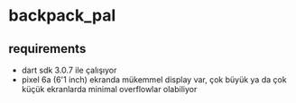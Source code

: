 # backpack_pal

## requirements

* dart sdk 3.0.7 ile çalışıyor
* pixel 6a (6'1 inch) ekranda mükemmel display var, çok büyük ya da çok küçük ekranlarda minimal overflowlar olabiliyor
